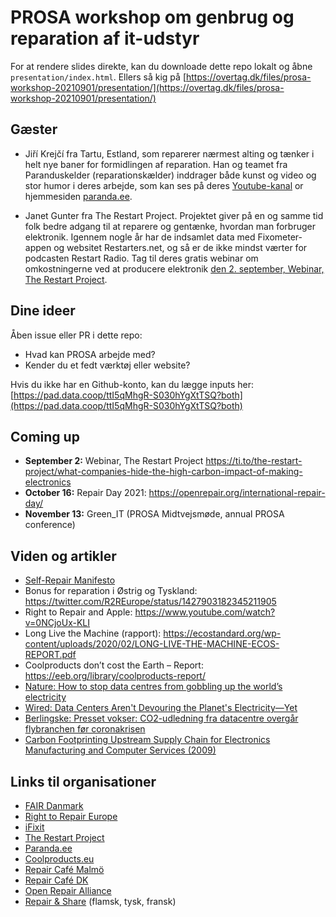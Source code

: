 # PROSA workshop om genbrug og reparation af it-udstyr

For at rendere slides direkte, kan du downloade dette repo lokalt og åbne `presentation/index.html`. Ellers så kig på [https://overtag.dk/files/prosa-workshop-20210901/presentation/](https://overtag.dk/files/prosa-workshop-20210901/presentation/)

## Gæster

* Jiří Krejčí fra Tartu, Estland, som reparerer nærmest alting og tænker i helt nye baner for formidlingen af reparation. Han og teamet fra Paranduskelder (reparationskælder) inddrager både kunst og video og stor humor i deres arbejde, som kan ses på deres [Youtube-kanal](https://www.youtube.com/channel/UC57jDezGTi4d0BTglnGRdGQ) or hjemmesiden [paranda.ee](https://paranda.ee).

* Janet Gunter fra The Restart Project. Projektet giver på en og samme tid folk bedre adgang til at reparere og gentænke, hvordan man forbruger elektronik. Igennem nogle år har de indsamlet data med Fixometer-appen og websitet Restarters.net, og så er de ikke mindst værter for podcasten Restart Radio. Tag til deres gratis webinar om omkostningerne ved at producere elektronik [den 2. september, Webinar, The Restart Project](https://ti.to/the-restart-project/what-companies-hide-the-high-carbon-impact-of-making-electronics).

 
## Dine ideer

Åben issue eller PR i dette repo:

* Hvad kan PROSA arbejde med?
* Kender du et fedt værktøj eller website?

Hvis du ikke har en Github-konto, kan du lægge inputs her: [https://pad.data.coop/ttI5qMhgR-S030hYgXtTSQ?both](https://pad.data.coop/ttI5qMhgR-S030hYgXtTSQ?both)


## Coming up

* **September 2:** Webinar, The Restart Project https://ti.to/the-restart-project/what-companies-hide-the-high-carbon-impact-of-making-electronics
* **October 16:** Repair Day 2021: https://openrepair.org/international-repair-day/
* **November 13:** Green_IT (PROSA Midtvejsmøde, annual PROSA conference)

## Viden og artikler

* [Self-Repair Manifesto](https://www.ifixit.com/Manifesto)
* Bonus for reparation i Østrig og Tyskland: https://twitter.com/R2REurope/status/1427903182345211905
* Right to Repair and Apple: https://www.youtube.com/watch?v=0NCjoUx-KLI
* Long Live the Machine (rapport): https://ecostandard.org/wp-content/uploads/2020/02/LONG-LIVE-THE-MACHINE-ECOS-REPORT.pdf
* Coolproducts don’t cost the Earth – Report: https://eeb.org/library/coolproducts-report/
* [Nature: How to stop data centres from gobbling up the world’s electricity](https://www.nature.com/articles/d41586-018-06610-y)
* [Wired: Data Centers Aren't Devouring the Planet's Electricity—Yet](https://www.wired.com/story/data-centers-not-devouring-planet-electricity-yet/)
* [Berlingske: Presset vokser: CO2-udledning fra datacentre overgår flybranchen før coronakrisen](https://www.berlingske.dk/virksomheder/presset-vokser-co2-udledning-fra-datacentre-overgaar-flybranchen-foer)
* [Carbon Footprinting Upstream Supply Chain for Electronics Manufacturing and Computer Services (2009)](https://www.researchgate.net/publication/232655355_Carbon_footprinting_upstream_supply_chain_for_electronics_manufacturing_and_computer_services)


## Links til organisationer

* [FAIR Danmark](https://www.fairdanmark.dk/da/)
* [Right to Repair Europe](https://repair.eu/)
* [iFixit](https://www.ifixit.com/)
* [The Restart Project](https://therestartproject.org/)
* [Paranda.ee](https://paranda.ee/en/)
* [Coolproducts.eu](https://www.coolproducts.eu/)
* [Repair Café Malmö](https://www.repaircafe.nu/)
* [Repair Café DK](https://repaircafedanmark.dk/)
* [Open Repair Alliance](https://openrepair.org/)
* [Repair & Share](https://repairshare.be/) (flamsk, tysk, fransk)

